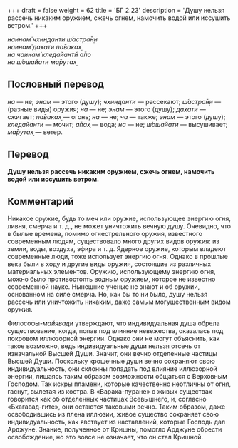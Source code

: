 +++
draft = false
weight = 62
title = 'БГ 2.23'
description = 'Душу нельзя рассечь никаким оружием, сжечь огнем, намочить водой или иссушить ветром.'
+++

_наинам̇ чхинданти ш́астра̄н̣и  
наинам̇ дахати па̄ваках̣  
на чаинам̇ кледайантй а̄по  
на ш́ошайати ма̄рутах̣_

## Пословный перевод

_на_ — не; _энам_ — этого (душу); _чхинданти_ — рассекают; _ш́астра̄н̣и_ — (разные виды) оружия; _на_ — не; _энам_ — этого (душу); _дахати_ — сжигает; _па̄ваках̣_ — огонь; _на_ — не; _ча_ — также; _энам_ — этого (душу); _кледайанти_ — мочит; _а̄пах̣_ — вода; _на_ — не; _ш́ошайати_ — высушивает; _ма̄рутах̣_ — ветер.

## Перевод

**Душу нельзя рассечь никаким оружием, сжечь огнем, намочить водой или иссушить ветром.**

## Комментарий

Никакое оружие, будь то меч или оружие, использующее энергию огня, ливня, смерча и т. д., не может уничтожить вечную душу. Очевидно, что в былые времена, помимо огнестрельного оружия, известного современным людям, существовало много других видов оружия: из земли, воды, воздуха, эфира и т. д. Ядерное оружие, которым владеют современные люди, тоже использует энергию огня. Однако в прошлые века были в ходу и другие виды оружия, состоящие из различных материальных элементов. Оружию, использующему энергию огня, можно было противостоять водным оружием, которое не известно современной науке. Нынешние ученые не знают и об оружии, основанном на силе смерча. Но, как бы то ни было, душу нельзя рассечь или уничтожить никаким, даже самым могущественным видом оружия.

Философы-_майявади_ утверждают, что индивидуальная душа обрела существование, когда, попав под влияние невежества, оказалась под покровом иллюзорной энергии. Однако они не могут объяснить, как такое возможно, ведь индивидуальные души нельзя отсечь от изначальной Высшей Души. Значит, они вечно отделенные частицы Высшей Души. Поскольку крошечные души вечно сохраняют свою индивидуальность, они склонны попадать под влияние иллюзорной энергии, лишаясь таким образом возможности общаться с Верховным Господом. Так искры пламени, которые качественно неотличны от огня, гаснут, вылетая из костра. В «Вараха-пуране» о живых существах говорится как об отделенных частицах Всевышнего, и, согласно «Бхагавад-гите», они остаются таковыми вечно. Таким образом, даже освободившись из плена иллюзии, живое существо сохраняет свою индивидуальность, как явствует из наставлений, которые Господь дал Арджуне. Знание, полученное от Кришны, помогло Арджуне обрести освобождение, но это вовсе не означает, что он стал Кришной.
